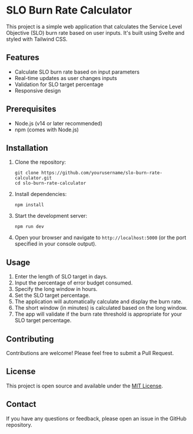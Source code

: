 # SLO Burn Rate Calculator

This project is a simple web application that calculates the Service Level Objective (SLO) burn rate based on user inputs. It's built using Svelte and styled with Tailwind CSS.

## Features

- Calculate SLO burn rate based on input parameters
- Real-time updates as user changes inputs
- Validation for SLO target percentage
- Responsive design

## Prerequisites

- Node.js (v14 or later recommended)
- npm (comes with Node.js)

## Installation

1. Clone the repository:
   ```
   git clone https://github.com/yourusername/slo-burn-rate-calculator.git
   cd slo-burn-rate-calculator
   ```

2. Install dependencies:
   ```
   npm install
   ```

3. Start the development server:
   ```
   npm run dev
   ```

4. Open your browser and navigate to `http://localhost:5000` (or the port specified in your console output).

## Usage

1. Enter the length of SLO target in days.
2. Input the percentage of error budget consumed.
3. Specify the long window in hours.
4. Set the SLO target percentage.
5. The application will automatically calculate and display the burn rate.
6. The short window (in minutes) is calculated based on the long window.
7. The app will validate if the burn rate threshold is appropriate for your SLO target percentage.

## Contributing

Contributions are welcome! Please feel free to submit a Pull Request.

## License

This project is open source and available under the [MIT License](LICENSE).

## Contact

If you have any questions or feedback, please open an issue in the GitHub repository.
